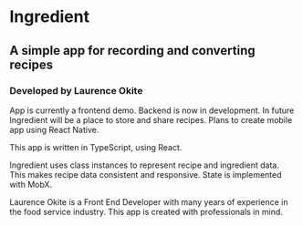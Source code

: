 # Ingredient

## A simple app for recording and converting recipes

### Developed by Laurence Okite

App is currently a frontend demo. Backend is now in development. In future Ingredient will be a place to store and share recipes. Plans to create mobile app using React Native. 

This app is written in TypeScript, using React.

Ingredient uses class instances to represent recipe and ingredient data. This makes recipe data consistent and responsive. State is implemented with MobX.

Laurence Okite is a Front End Developer with many years of experience in the food service industry. This app is created with professionals in mind.

